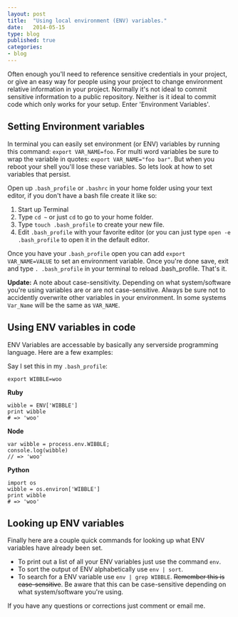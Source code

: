 ```yaml
---
layout: post
title:  "Using local environment (ENV) variables."
date:   2014-05-15
type: blog
published: true
categories: 
- blog
---
```


Often enough you'll need to reference sensitive credentials in your project, or give an easy way for people using your project to change environment relative information in your project. Normally it's not ideal to commit sensitive information to a public repository. Neither is it ideal to commit code which only works for your setup. Enter 'Environment Variables'.

Setting Environment variables
---

In terminal you can easily set environment (or ENV) variables by running this command: `export VAR_NAME=foo`. For multi word variables be sure to wrap the variable in quotes: `export VAR_NAME="foo bar"`. But when you reboot your shell you'll lose these variables. So lets look at how to set variables that persist.

Open up `.bash_profile` or `.bashrc` in your home folder using your text editor, if you don't have a bash file create it like so:

1. Start up Terminal
2. Type `cd ~` or just `cd` to go to your home folder.
3. Type `touch .bash_profile` to create your new file.
4. Edit `.bash_profile` with your favorite editor (or you can just type `open -e .bash_profile` to open it in the default editor.

Once you have your `.bash_profile` open you can add `export VAR_NAME=VALUE` to set an environment variable. Once you're done save, exit and type `. .bash_profile` in your terminal to reload .bash_profile. That's it.

**Update:** A note about case-sensitivity. Depending on what system/software you're using variables are or are not case-sensitive. Always be sure not to accidently overwrite other variables in your environment. In some systems `Var_Name` will be the same as `VAR_NAME`.

Using ENV variables in code
---

ENV Variables are accessable by basically any serverside programming language. Here are a few examples:

Say I set this in my `.bash_profile`:

```
export WIBBLE=woo
```

**Ruby**

```
wibble = ENV['WIBBLE']
print wibble
# => 'woo'
```

**Node**

```
var wibble = process.env.WIBBLE;
console.log(wibble)
// => 'woo'
```

**Python**

```
import os
wibble = os.environ['WIBBLE']
print wibble
# => 'woo'
```

Looking up ENV variables
---

Finally here are a couple quick commands for looking up what ENV variables have already been set.

- To print out a list of all your ENV variables just use the command `env`.
- To sort the output of ENV alphabetically use `env | sort`. 
- To search for a ENV variable use `env | grep WIBBLE`. ~~Remember this is case-sensitive~~. Be aware that this can be case-sensitive depending on what system/software you're using.

If you have any questions or corrections just comment or email me.


